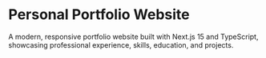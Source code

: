 # Personal Portfolio Website

A modern, responsive portfolio website built with Next.js 15 and TypeScript, showcasing professional experience, skills, education, and projects.